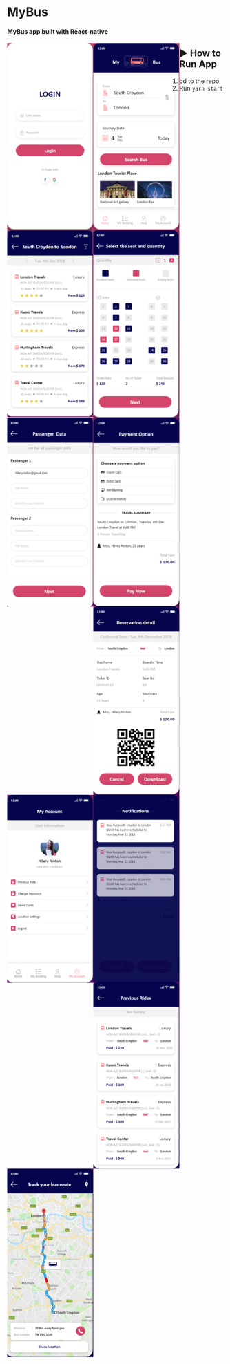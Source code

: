 # MyBus
#### MyBus app built with React-native

<img src="src/screenshots/1.png" width="200" align="left">
<img src="src/screenshots/2.png" width="200" align="left">

<img src="src/screenshots/3.png" width="200" align="left">
<img src="src/screenshots/4.png" width="200" align="left">

<img src="src/screenshots/5.png" width="200" align="left">

<img src="src/screenshots/6.png" width="200" align="left">

<img src="src/screenshots/7.png" width="200" align="left">

<img src="src/screenshots/8.png" width="200" align="left">

<img src="src/screenshots/9.png" width="200" align="left">

<img src="src/screenshots/10.png" width="200" align="left">

<img src="src/screenshots/11.png" width="200" align="left">

## :arrow_forward: How to Run App

1. cd to the repo
2. Run `yarn start`
